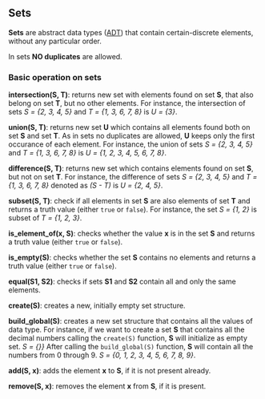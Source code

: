 ## Sets

**Sets** are abstract data types ([ADT](https://en.wikipedia.org/wiki/Abstract_data_type)) that contain certain-discrete elements, without any particular order. 

In sets **NO duplicates** are allowed.

### Basic operation on sets

**intersection(S, T)**: returns new set with elements found on set **S**, that also belong on set **T**, but no other elements. For instance, the intersection of sets  *S = {2, 3, 4, 5}*  and *T = {1, 3, 6, 7, 8}* is *U = {3}*.

**union(S, T)**: returns new set **U** which contains all elements found both on set **S** and set **T**. As in sets no duplicates are allowed, **U** keeps only the first occurance of each element. For instance, the union of sets *S = {2, 3, 4, 5}* and *T = {1, 3, 6, 7, 8}* is *U = {1, 2, 3, 4, 5, 6, 7, 8}*.

**difference(S, T)**: returns new set which contains elements found on set **S**, but not on set **T**. For instance, the difference of sets *S = {2, 3, 4, 5}* and *T = {1, 3, 6, 7, 8}* denoted as *(S - T)* is *U = {2, 4, 5}*.

**subset(S, T)**: check if all elements in set **S** are also elements of set **T** and returns a truth value (either `true` or `false`). For instance, the set *S = {1, 2}* is subset of *T = {1, 2, 3}*.

**is_element_of(x, S)**: checks whether the value **x** is in the set **S** and returns a truth value (either `true` or `false`).

**is_empty(S)**: checks whether the set **S** contains no elements and returns a truth value (either `true` or `false`).

**equal(S1, S2)**: checks if sets **S1** and **S2** contain all and only the same elements. 

**create(S)**: creates a new, initially empty set structure. 

**build_global(S)**: creates a new set structure that contains all the values of data type. For instance, if we want to create a set **S** that contains all the decimal numbers calling the `create(S)` function, **S** will initialize as empty set. *S = {}}* After calling the `build_global(S)` function, **S** will contain all the numbers from 0 through 9. *S = {0, 1, 2, 3, 4, 5, 6, 7, 8, 9}*.

**add(S, x)**: adds the element **x** to **S**, if it is not present already.

**remove(S, x)**: removes the element **x** from **S**, if it is present.